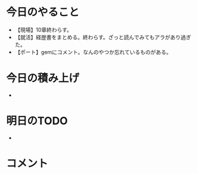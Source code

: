 # 今日のやること
- 【現場】10章終わらす。
- 【就活】経歴書をまとめる。終わらす。ざっと読んでみてもアラがあり過ぎた。
- 【ポート】gemにコメント。なんのやつか忘れているものがある。

# 今日の積み上げ
- 
# 明日のTODO
-
# コメント
